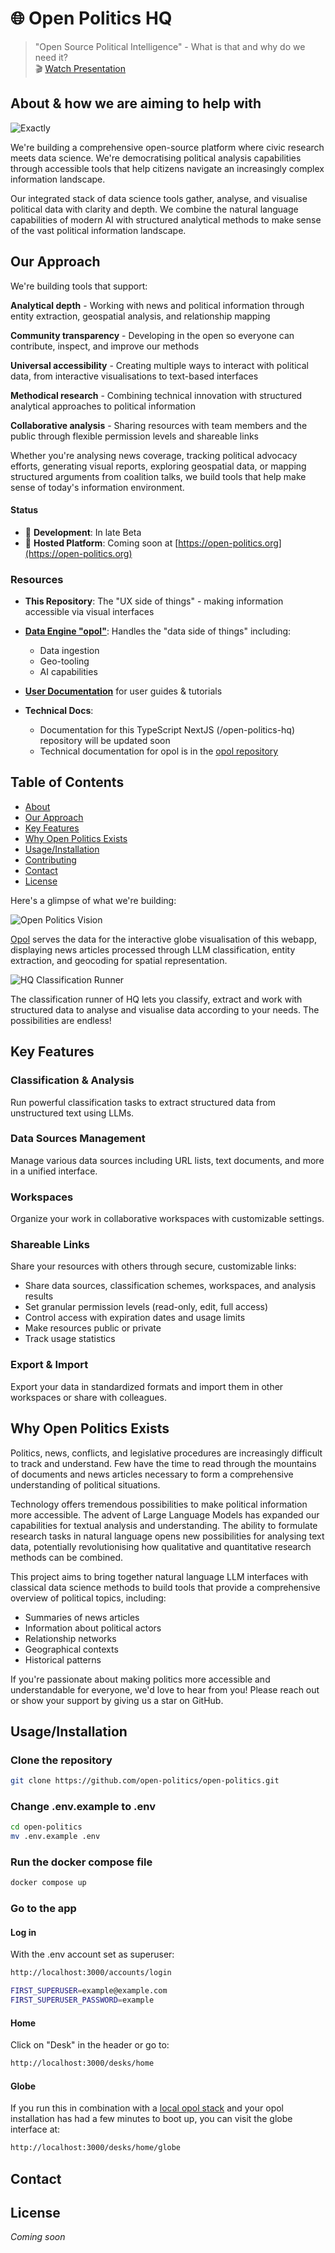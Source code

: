 # 🌐 Open Politics HQ

> "Open Source Political Intelligence" - What is that and why do we need it?  
> 🎬 [Watch Presentation](https://media.ccc.de/v/dg-111)

## About & how we are aiming to help with

![Exactly](.github/assets/images/exactly.png)

We're building a comprehensive open-source platform where civic research meets data science. We're democratising political analysis capabilities through accessible tools that help citizens navigate an increasingly complex information landscape.

Our integrated stack of data science tools gather, analyse, and visualise political data with clarity and depth. We combine the natural language capabilities of modern AI with structured analytical methods to make sense of the vast political information landscape.

## Our Approach

We're building tools that support:

**Analytical depth** - Working with news and political information through entity extraction, geospatial analysis, and relationship mapping

**Community transparency** - Developing in the open so everyone can contribute, inspect, and improve our methods

**Universal accessibility** - Creating multiple ways to interact with political data, from interactive visualisations to text-based interfaces

**Methodical research** - Combining technical innovation with structured analytical approaches to political information

**Collaborative analysis** - Sharing resources with team members and the public through flexible permission levels and shareable links

Whether you're analysing news coverage, tracking political advocacy efforts, generating visual reports, exploring geospatial data, or mapping structured arguments from coalition talks, we build tools that help make sense of today's information environment.

#### Status
- 📝 **Development**: In late Beta
- 🛜 **Hosted Platform**: Coming soon at [https://open-politics.org](https://open-politics.org)

### Resources
- **This Repository**: The "UX side of things" - making information accessible via visual interfaces
- [**Data Engine "opol"**](https://github.com/open-politics/opol): Handles the "data side of things" including:
  - Data ingestion
  - Geo-tooling
  - AI capabilities

- **[User Documentation](https://docs.open-politics.org)** for user guides & tutorials
- **Technical Docs**: 
  - Documentation for this TypeScript NextJS (/open-politics-hq) repository will be updated soon
  - Technical documentation for opol is in the [opol repository](https://github.com/open-politics/opol)

## Table of Contents
- [About](#about)
- [Our Approach](#our-approach)
- [Key Features](#key-features)
- [Why Open Politics Exists](#why-open-politics-exists)
- [Usage/Installation](#usageinstallation)
- [Contributing](#contributing)
- [Contact](#contact)
- [License](#license)

Here's a glimpse of what we're building:

![Open Politics Vision](.github/assets/images/opol-data-on-globe.png)

[Opol](https://github.com/open-politics/opol) serves the data for the interactive globe visualisation of this webapp, displaying news articles processed through LLM classification, entity extraction, and geocoding for spatial representation.

![HQ Classification Runner](.github/assets/gifs/HQ-Recording-Runner-Github-001.gif)

The classification runner of HQ lets you classify, extract and work with structured data to analyse and visualise data according to your needs. The possibilities are endless!

## Key Features

### Classification & Analysis
Run powerful classification tasks to extract structured data from unstructured text using LLMs.

### Data Sources Management
Manage various data sources including URL lists, text documents, and more in a unified interface.

### Workspaces
Organize your work in collaborative workspaces with customizable settings.

### Shareable Links
Share your resources with others through secure, customizable links:
- Share data sources, classification schemes, workspaces, and analysis results
- Set granular permission levels (read-only, edit, full access)
- Control access with expiration dates and usage limits
- Make resources public or private
- Track usage statistics

### Export & Import
Export your data in standardized formats and import them in other workspaces or share with colleagues.

## Why Open Politics Exists

Politics, news, conflicts, and legislative procedures are increasingly difficult to track and understand. Few have the time to read through the mountains of documents and news articles necessary to form a comprehensive understanding of political situations.

Technology offers tremendous possibilities to make political information more accessible. The advent of Large Language Models has expanded our capabilities for textual analysis and understanding. The ability to formulate research tasks in natural language opens new possibilities for analysing text data, potentially revolutionising how qualitative and quantitative research methods can be combined.

This project aims to bring together natural language LLM interfaces with classical data science methods to build tools that provide a comprehensive overview of political topics, including:
- Summaries of news articles
- Information about political actors
- Relationship networks
- Geographical contexts
- Historical patterns

If you're passionate about making politics more accessible and understandable for everyone, we'd love to hear from you! Please reach out or show your support by giving us a star on GitHub.

## Usage/Installation

### Clone the repository
```bash
git clone https://github.com/open-politics/open-politics.git
```

### Change .env.example to .env
```bash
cd open-politics
mv .env.example .env
```

### Run the docker compose file
```bash
docker compose up
```

### Go to the app
#### Log in
With the .env account set as superuser:
```bash 
http://localhost:3000/accounts/login
```
```bash 
FIRST_SUPERUSER=example@example.com
FIRST_SUPERUSER_PASSWORD=example
```

#### Home
Click on "Desk" in the header or go to:
```bash
http://localhost:3000/desks/home
```

#### Globe
If you run this in combination with a [local opol stack](https://github.com/open-politics/opol/blob/main/opol/stack/README.md) and your opol installation has had a few minutes to boot up, you can visit the globe interface at:
```bash 
http://localhost:3000/desks/home/globe
```


## Contact


## License
*Coming soon*
